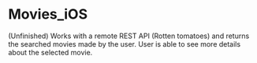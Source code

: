 # Movies_iOS
(Unfinished) Works with a remote REST API (Rotten tomatoes) and returns the searched movies made by the user. 
User is able to see more details about the selected movie.


